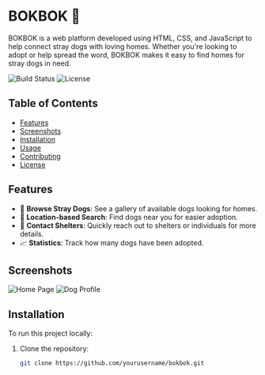 # BOKBOK 🐾

BOKBOK is a web platform developed using HTML, CSS, and JavaScript to help connect stray dogs with loving homes. Whether you're looking to adopt or help spread the word, BOKBOK makes it easy to find homes for stray dogs in need.

![Build Status](https://img.shields.io/badge/build-passing-brightgreen)
![License](https://img.shields.io/badge/license-MIT-blue)

## Table of Contents
- [Features](#features)
- [Screenshots](#screenshots)
- [Installation](#installation)
- [Usage](#usage)
- [Contributing](#contributing)
- [License](#license)

## Features
- 🐶 **Browse Stray Dogs**: See a gallery of available dogs looking for homes.
- 📍 **Location-based Search**: Find dogs near you for easier adoption.
- 💬 **Contact Shelters**: Quickly reach out to shelters or individuals for more details.
- 📈 **Statistics**: Track how many dogs have been adopted.

## Screenshots
![Home Page](https://your-url-to-screenshot.com/homepage.png)
![Dog Profile](https://your-url-to-screenshot.com/dog-profile.png)

## Installation
To run this project locally:

1. Clone the repository:
   ```bash
   git clone https://github.com/yourusername/bokbok.git
